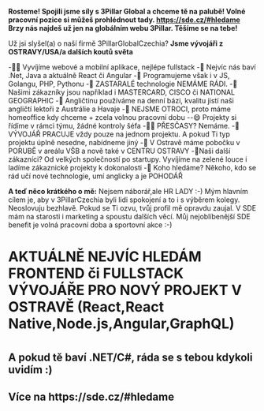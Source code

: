 **Rosteme! Spojili jsme síly s 3Pillar Global a chceme tě na palubě! 
Volné pracovní pozice si můžeš prohlédnout tady. https://sde.cz/#hledame Brzy nás najdeš už jen na globálním webu 3Pillar. Těšíme se na tebe!**


Už jsi slyšel(a) o naší firmě 3PillarGlobalCzechia? **Jsme vývojáři z OSTRAVY/USA/a dalších koutů světa**
  
-👩‍💻 Vyvíjíme webové a mobilní aplikace, nejlépe fullstack
-💖 Nejvíc nás baví .Net, Java a aktuálně React či Angular
-👯 Programujeme však i v JS, Golangu, PHP, Pythonu
-🤔 ZASTARALÉ technologie NEMÁME RÁDI.
-🤖 Našimi zákazníky jsou například i MASTERCARD, CISCO či NATIONAL GEOGRAPHIC
-💬 Angličtinu používáme na denní bázi, kvalitu jistí naši angličtí lektoři z Austrálie a Havaje
-🎃 NEJSME OTROCI, proto máme homeoffice kdy chceme + zcela volnou pracovní dobu
--😄 Projekty si řídíme v rámci týmu, žádné kontroly šéfa
-🐱‍👤 PŘESČASY? Nemáme.
-🐓VÝVOJÁŘ PRACUJE vždy pouze na jednom projektu. A pokud Ti typ projektu úplně nesedne, nabídneme jiný
-🎈 V Ostravě máme pobočku v PORUBĚ v areálu VŠB a nově také v CENTRU OSTRAVY
-🦸‍Naši další zákazníci? Od velkých společností po startupy. Vyvíjíme na zelené louce i ladíme zákaznické projekty k dokonalosti
-🤘 Koho hledáme? Někoho, kdo se rád učí nové technologie, umí anglicky a je POHODÁŘ

**A teď něco krátkého o mě:** Nejsem náborář,ale HR LADY :-) Mým hlavním cílem je, aby v 3PillarCzechia byli lidi spokojení a to i s výběrem kolegy. Neoslovuju bezhlavě. Pokud se Ti ozvu, tvůj profil mě opravdu zaujal. V SDE mám na starosti i marketing a spoustu dalších věcí. Můj nejoblíbenější SDE benefit je volná pracovní doba a sportovní akce :-) 
<h1> AKTUÁLNĚ NEJVÍC HLEDÁM FRONTEND či FULLSTACK VÝVOJÁŘE PRO NOVÝ PROJEKT V OSTRAVĚ (React,React Native,Node.js,Angular,GraphQL) <h1>
<h2> A pokud tě baví .NET/C#, ráda se s tebou kdykoli uvidím :) <h2> Více na https://sde.cz/#hledame
